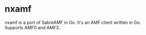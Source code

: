 # nxamf
nxamf is a port of SabreAMF in Go. It's an AMF client written in Go. Supports AMF0 and AMF3. 
